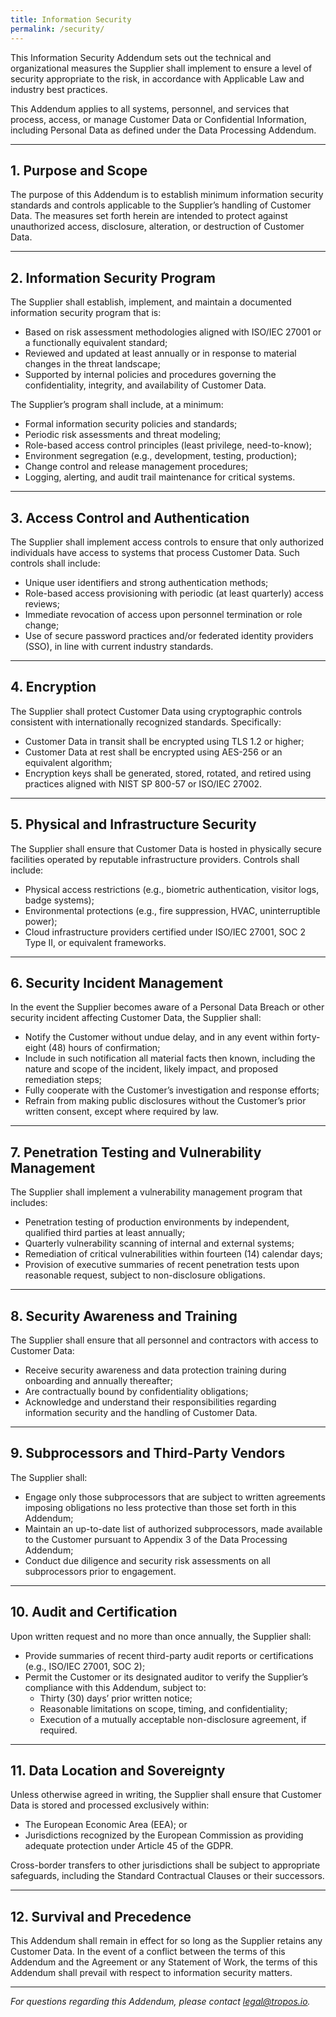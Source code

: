 ```yaml
---
title: Information Security
permalink: /security/
---
```




This Information Security Addendum sets out the technical and organizational measures the Supplier shall implement to ensure a level of security appropriate to the risk, in accordance with Applicable Law and industry best practices.

This Addendum applies to all systems, personnel, and services that process, access, or manage Customer Data or Confidential Information, including Personal Data as defined under the Data Processing Addendum.

---

## 1. Purpose and Scope

The purpose of this Addendum is to establish minimum information security standards and controls applicable to the Supplier’s handling of Customer Data. The measures set forth herein are intended to protect against unauthorized access, disclosure, alteration, or destruction of Customer Data.

---

## 2. Information Security Program

The Supplier shall establish, implement, and maintain a documented information security program that is:

- Based on risk assessment methodologies aligned with ISO/IEC 27001 or a functionally equivalent standard;
- Reviewed and updated at least annually or in response to material changes in the threat landscape;
- Supported by internal policies and procedures governing the confidentiality, integrity, and availability of Customer Data.

The Supplier’s program shall include, at a minimum:

- Formal information security policies and standards;
- Periodic risk assessments and threat modeling;
- Role-based access control principles (least privilege, need-to-know);
- Environment segregation (e.g., development, testing, production);
- Change control and release management procedures;
- Logging, alerting, and audit trail maintenance for critical systems.

---

## 3. Access Control and Authentication

The Supplier shall implement access controls to ensure that only authorized individuals have access to systems that process Customer Data. Such controls shall include:

- Unique user identifiers and strong authentication methods;
- Role-based access provisioning with periodic (at least quarterly) access reviews;
- Immediate revocation of access upon personnel termination or role change;
- Use of secure password practices and/or federated identity providers (SSO), in line with current industry standards.

---

## 4. Encryption

The Supplier shall protect Customer Data using cryptographic controls consistent with internationally recognized standards. Specifically:

- Customer Data in transit shall be encrypted using TLS 1.2 or higher;
- Customer Data at rest shall be encrypted using AES-256 or an equivalent algorithm;
- Encryption keys shall be generated, stored, rotated, and retired using practices aligned with NIST SP 800-57 or ISO/IEC 27002.

---

## 5. Physical and Infrastructure Security

The Supplier shall ensure that Customer Data is hosted in physically secure facilities operated by reputable infrastructure providers. Controls shall include:

- Physical access restrictions (e.g., biometric authentication, visitor logs, badge systems);
- Environmental protections (e.g., fire suppression, HVAC, uninterruptible power);
- Cloud infrastructure providers certified under ISO/IEC 27001, SOC 2 Type II, or equivalent frameworks.

---

## 6. Security Incident Management

In the event the Supplier becomes aware of a Personal Data Breach or other security incident affecting Customer Data, the Supplier shall:

- Notify the Customer without undue delay, and in any event within forty-eight (48) hours of confirmation;
- Include in such notification all material facts then known, including the nature and scope of the incident, likely impact, and proposed remediation steps;
- Fully cooperate with the Customer’s investigation and response efforts;
- Refrain from making public disclosures without the Customer’s prior written consent, except where required by law.

---

## 7. Penetration Testing and Vulnerability Management

The Supplier shall implement a vulnerability management program that includes:

- Penetration testing of production environments by independent, qualified third parties at least annually;
- Quarterly vulnerability scanning of internal and external systems;
- Remediation of critical vulnerabilities within fourteen (14) calendar days;
- Provision of executive summaries of recent penetration tests upon reasonable request, subject to non-disclosure obligations.

---

## 8. Security Awareness and Training

The Supplier shall ensure that all personnel and contractors with access to Customer Data:

- Receive security awareness and data protection training during onboarding and annually thereafter;
- Are contractually bound by confidentiality obligations;
- Acknowledge and understand their responsibilities regarding information security and the handling of Customer Data.

---

## 9. Subprocessors and Third-Party Vendors

The Supplier shall:

- Engage only those subprocessors that are subject to written agreements imposing obligations no less protective than those set forth in this Addendum;
- Maintain an up-to-date list of authorized subprocessors, made available to the Customer pursuant to Appendix 3 of the Data Processing Addendum;
- Conduct due diligence and security risk assessments on all subprocessors prior to engagement.

---

## 10. Audit and Certification

Upon written request and no more than once annually, the Supplier shall:

- Provide summaries of recent third-party audit reports or certifications (e.g., ISO/IEC 27001, SOC 2);
- Permit the Customer or its designated auditor to verify the Supplier’s compliance with this Addendum, subject to:
  - Thirty (30) days’ prior written notice;
  - Reasonable limitations on scope, timing, and confidentiality;
  - Execution of a mutually acceptable non-disclosure agreement, if required.

---

## 11. Data Location and Sovereignty

Unless otherwise agreed in writing, the Supplier shall ensure that Customer Data is stored and processed exclusively within:

- The European Economic Area (EEA); or
- Jurisdictions recognized by the European Commission as providing adequate protection under Article 45 of the GDPR.

Cross-border transfers to other jurisdictions shall be subject to appropriate safeguards, including the Standard Contractual Clauses or their successors.

---

## 12. Survival and Precedence

This Addendum shall remain in effect for so long as the Supplier retains any Customer Data. In the event of a conflict between the terms of this Addendum and the Agreement or any Statement of Work, the terms of this Addendum shall prevail with respect to information security matters.

---

_For questions regarding this Addendum, please contact [legal@tropos.io](mailto:legal@tropos.io)._
